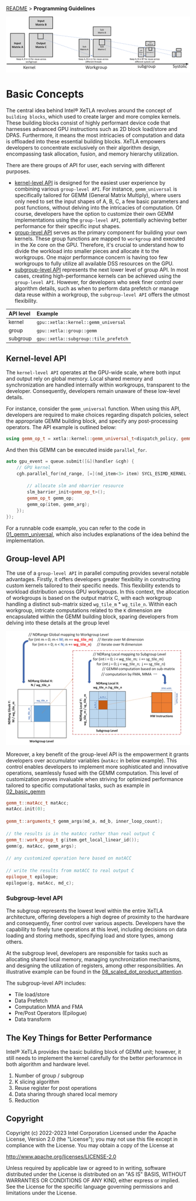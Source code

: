 [README](/README.md#documentation) > **Programming Guidelines**

![ALT](/media/docs/workflow.png "Step by step GEMM decomposition")

# Basic Concepts

The central idea behind Intel® XeTLA revolves around the concept of `building blocks`, which used to create larger and more complex kernels. These building blocks consist of highly performant device code that harnesses advanced GPU instructions such as 2D block load/store and DPAS. Furthermore, it means the most intricacies of computation and data is offloaded into these essential building blocks. XeTLA empowers developers to concentrate exclusively on their algorithm design, encompassing task allocation, fusion, and memory hierarchy utilization. 

There are there groups of API for user, each serving with different purposes. 
- [kernel-level API](https://github.com/pengzhao-intel/xetla/tree/main/include/kernel) is designed for the easiest user experience by combining various `group-level API`. For instance, `gemm_universal` is specifically tailored for GEMM (General Matrix Multiply), where users only need to set the input shapes of A, B, C, a few basic parameters and post functions,  without delving into the intricacies of computation. Of course, developers have the option to customize their own GEMM implementations using the `group-level API`, potentially achieving better performance for their specific input shapes.
- [group-level API](https://github.com/pengzhao-intel/xetla/tree/main/include/group) serves as the primary component for building your own kernels. These group functions are mapped to `workgroup` and executed in the Xe core on the GPU. Therefore, it's crucial to understand how to divide the workload into smaller pieces and allocate it to the workgroups. One major performance concern is having too few workgroups to fully utilize all available DSS resources on the GPU.
- [subgroup-level API](https://github.com/pengzhao-intel/xetla/tree/main/include/subgroup) represents the next lower level of group API. In most cases, creating high-performance kernels can be achieved using the `group-level API`. However, for developers who seek finer control over algorithm details, such as when to perform data prefetch or manage data reuse within a workgroup, the `subgroup-level API` offers the utmost flexibility.

| API level | Example                                  |
| :-------- | :----------------------------------------|
| kernel    | `gpu::xetla::kernel::gemm_universal`     |
| group     | `gpu::xetla::group::gemm`                |
| subgroup  | `gpu::xetla::subgroup::tile_prefetch`    |  


## Kernel-level API 
The `kernel-level API` operates at the GPU-wide scale, where both input and output rely on global memory. Local shared memory and synchronization are handled internally within workgroups, transparent to the developer. Consequently, developers remain unaware of these low-level details.

For instance, consider the `gemm_universal` function. When using this API, developers are required to make choices regarding dispatch policies, select the appropriate GEMM building block, and specify any post-processing operators. The API example is outlined below:

```c++
using gemm_op_t = xetla::kernel::gemm_universal_t<dispatch_policy, gemm_t, epilogue_t>;
```
And then this GEMM can be executed inside `parallel_for`.
```c++
auto gpu_event = queue.submit([&](handler &cgh) {
    // GPU kernel
    cgh.parallel_for(nd_range, [=](nd_item<3> item) SYCL_ESIMD_KERNEL {
        
        // allocate slm and nbarrier resource
        slm_barrier_init<gemm_op_t>();
        gemm_op_t gemm_op;
        gemm_op(item, gemm_arg);
    });
});
```
For a runnable code example, you can refer to the code in [01_gemm_universal](/examples/01_gemm_universal), which also includes explanations of the idea behind the implementation.

## Group-level API 
The use of a `group-level API` in parallel computing provides several notable advantages. Firstly, it offers developers greater flexibility in constructing custom kernels tailored to their specific needs. This flexibility extends to workload distribution across GPU workgroups. In this context, the allocation of workgroups is based on the output matrix C, with each workgroup handling a distinct sub-matrix sized `wg_tile_m` * `wg_tile_n`. Within each workgroup, intricate computations related to the `K` dimension are encapsulated within the GEMM building block, sparing developers from delving into these details at the group level

![ALT](/media/docs/code_map.jpg "Code Example to show workload mapping")

Moreover, a key benefit of the group-level API is the empowerment it grants developers over accumulator variables (`matAcc` in below example). This control enables developers to implement more sophisticated and innovative operations, seamlessly fused with the GEMM computation. This level of customization proves invaluable when striving for optimized performance tailored to specific computational tasks, such as example in [02_basic_gemm](/examples/02_basic_gemm)

```c++
gemm_t::matAcc_t matAcc;
matAcc.init(0);

gemm_t::arguments_t gemm_args(md_a, md_b, inner_loop_count);

// the results is in the matAcc rather than real output C
gemm_t::work_group_t g(item.get_local_linear_id());
gemm(g, matAcc, gemm_args);

// any customized operation here based on matACC

// write the results from matACC to real output C
epilogue_t epilogue;
epilogue(g, matAcc, md_c);
```

### Subgroup-level API
The subgroup represents the lowest level within the entire XeTLA architecture, offering developers a high degree of proximity to the hardware and consequently, finer control over various aspects. Developers have the capability to finely tune operations at this level, including decisions on data loading and storing methods, specifying load and store types, among others.

At the subgroup level, developers are responsible for tasks such as allocating shared local memory, managing synchronization mechanisms, and designing the utilization of registers, among other responsibilities. An illustrative example can be found in the [08_scaled_dot_product_attention](/examples/08_scaled_dot_product_attention). 

The subgroup-level API includes: 
- Tile load/store
- Data Prefetch
- Computation MMA and FMA
- Pre/Post Operators (Epilogue)
- Data transform


## The Key Things for Better Performance
Intel® XeTLA provides the basic building block of GEMM unit; however, it still needs to implement the kernel carefully for the better perforamnce in both algorithm and hardware level.
1. Number of group / subgroup
2. K slicing algorithm
3. Reuse register for post operations
4. Data sharing through shared local memory
5. Reduction

## Copyright
Copyright (c) 2022-2023 Intel Corporation Licensed under the Apache License, Version 2.0 (the "License"); you may not use this file except in compliance with the License. You may obtain a copy of the License at

http://www.apache.org/licenses/LICENSE-2.0

Unless required by applicable law or agreed to in writing, software distributed under the License is distributed on an "AS IS" BASIS, WITHOUT WARRANTIES OR CONDITIONS OF ANY KIND, either express or implied. See the License for the specific language governing permissions and limitations under the License.
